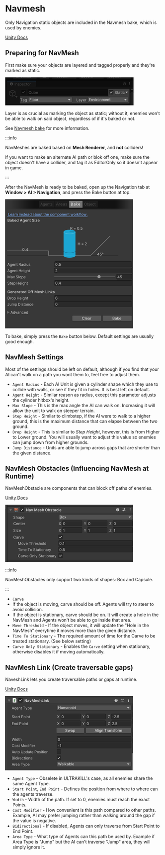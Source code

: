 # Navmesh

Only Navigation static objects are included in the Navmesh bake, which is used by enemies.

[Unity Docs](https://docs.unity3d.com/Manual/nav-BuildingNavMesh.html)

## Preparing for NavMesh
First make sure your objects are layered and tagged properly and they're marked as static.

![navmesh checklist](../_images/navmesh_checklist.png)

Layer is as crucial as marking the object as static; without it, enemies won't be able to walk on said object, regardless of if it's baked or not.

See [Navmesh bake](layers-and-tags) for more information.

:::info

NavMeshes are baked based on **Mesh Renderer**, and **not** colliders!

If you want to make an alternate AI path or blok off one, make sure the object doesn't have a collider, and tag it as EditorOnly so it doesn't appear in game.

:::

After the NavMesh is ready to be baked, open up the Navigation tab at **Window > AI > Navigation**, and press the Bake button at top.

![navmesh bakery](../_images/navmesh_bakery.png)

To bake, simply press the `Bake` button below. Default settings are usually good enough.

## NavMesh Settings

Most of the settings should be left on default, although if you find that your AI can't walk on a path you want them to, feel free to adjust them.

- `Agent Radius` - Each AI Unit is given a cylinder shape which they use to collide with walls, or see if they fit in holes. It is best left on default.
- `Agent Height` - Similar reason as radius, except this parameter adjusts the cylinder hitbox's height.
- `Max Slope` - This is the max angle the AI can walk on. Increasing it will allow the unit to walk on steeper terrain.
- `Step Height` - Similar to climbstep, if the AI were to walk to a higher ground, this is the maximum distance that can elapse between the two ground.
- `Drop Height` - This is similar to *Step Height*, however, this is from Higher to Lower ground. You will usually want to adjust this value so enemies can jump down from higher grounds.
- `Jump Distance` - Units are able to jump across gaps that are shorter than the given distance.

## NavMesh Obstacles (Influencing NavMesh at Runtime)
NavMeshObstacle are components that can block off paths of enemies.

[Unity Docs](https://docs.unity3d.com/Manual/class-NavMeshObstacle.html)

![navmesh obstacle](../_images/navmeshobstacle.png)

:::info

NavMeshObstacles only support two kinds of shapes: Box and Capsule.

:::

- `Carve`
 - If the object is moving, carve should be off. Agents will try to steer to avoid collision.
 - If the object is stationary, carve should be on. It will create a hole in the NavMesh and Agents won't be able to go inside that area.
- `Move Threshold` - If the object moves, it will update the "Hole in the NavMesh" everytime it moves more than the given distance.
- `Time To Stationary` - The required amount of time for the Carve to be treated stationary. (See below setting)
- `Carve Only Stationary` - Enables the `Carve` setting when stationary, otherwise disables it if moving automatically.

## NavMesh Link (Create traversable gaps)
NaveshLink lets you create traversable paths or gaps at runtime.

[Unity Docs](https://docs.unity3d.com/560/Documentation/Manual/class-NavMeshLink.html)

![navmeshlink](../_images/navmeshlink.png)

- `Agent Type` - Obselete in ULTRAKILL's case, as all enemies share the same Agent Type.
- `Start Point`, `End Point` - Defines the position from where to where can the agents traverse.
- `Width` - Width of the path. If set to 0, enemies must reach the exact Points.
- `Cost Modifier` - How convenient is this path compared to other paths. Example, AI may prefer jumping rather than walking around the gap if the value is negative.
- `Bidirectional` - If disabled, Agents can only traverse from Start Point to End Point.
- `Area Type` - What type of Agents can this path be used by. Example if Area Type is "Jump" but the AI can't traverse "Jump" area, they will simply ignore it.